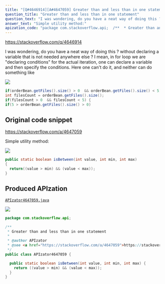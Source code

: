 ```yaml
---
title: "[Q#4646914][A#4647059] Greater than and less than in one statement"
question_title: "Greater than and less than in one statement"
question_text: "I was wondering, do you have a neat way of doing this ? without declaring a variable that is not needed anywhere else ? I mean, in for loop we are \"declaring conditions\" for the actual iteration, one can declare a variable and then specify the conditions. Here one can't do it, and neither can do something like"
answer_text: "Simple utility method:"
apization_code: "package com.stackoverflow.api;  /**  * Greater than and less than in one statement  *  * @author APIzator  * @see <a href=\"https://stackoverflow.com/a/4647059\">https://stackoverflow.com/a/4647059</a>  */ public class APIzator4647059 {    public static boolean isBetween(int value, int min, int max) {     return ((value > min) && (value < max));   } }"
---
```


https://stackoverflow.com/q/4646914

I was wondering, do you have a neat way of doing this ?
without declaring a variable that is not needed anywhere else ?
I mean, in for loop we are &quot;declaring conditions&quot; for the actual iteration, one can declare a variable and then specify the conditions. Here one can&#x27;t do it, and neither can do something like


<div class="code-logo"><img src="/stackoverflow.png" /></div>

```java
if(orderBean.getFiles().size() > 0  && orderBean.getFiles().size() < 5)
int filesCount = orderBean.getFiles().size();
if(filesCount > 0  && filesCount < 5) {
if(5 > orderBean.getFiles().size() > 0)
```


## Original code snippet

https://stackoverflow.com/a/4647059

Simple utility method:

<div class="code-logo"><img src="/stackoverflow.png" /></div>

```java
public static boolean isBetween(int value, int min, int max)
{
  return((value > min) && (value < max));
}
```

## Produced APIzation

[`APIzator4647059.java`](https://github.com/pasqualesalza/apization-temp-data/raw/master/search/APIzator4647059.java)

<div class="code-logo"><img src="/apizator.png" /></div>

```java
package com.stackoverflow.api;

/**
 * Greater than and less than in one statement
 *
 * @author APIzator
 * @see <a href="https://stackoverflow.com/a/4647059">https://stackoverflow.com/a/4647059</a>
 */
public class APIzator4647059 {

  public static boolean isBetween(int value, int min, int max) {
    return ((value > min) && (value < max));
  }
}

```